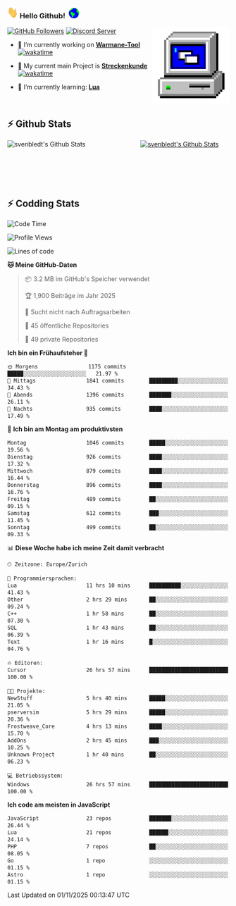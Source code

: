 ### <img src="https://github.com/svenbledt/svenbledt/blob/main/Assets/Hi.gif" height="28" width="24"> **Hello Github!** &nbsp;<img src="https://github.com/svenbledt/svenbledt/blob/main/Assets/Earth.gif" height="24" width="24">
[![GitHub Followers](https://img.shields.io/github/followers/svenbledt?label=Follow&style=flat-squaree&logo=github&labelColor=black&color=black&cacheSeconds=5)](https://github.com/svenbledt)
[![Discord Server](https://img.shields.io/discord/443405445831327754?style=flat-squeree&logo=discord&logoColor=white&label=Trojan%20Chillecke%20Server&labelColor=black&color=gray&cacheSeconds=3650)](https://discord.gg/c6GZKjVhxw)
<img align="right" alt="PC GIF" src="https://github.com/svenbledt/svenbledt/blob/main/Assets/PC.gif" width="175" />

<p>

 - 🔭 I’m currently working on **[Warmane-Tool](https://github.com/svenbledt/Warmane-Bot)** [![wakatime](https://wakatime.com/badge/user/eb1cebc0-6a00-4f39-ab37-6770a4331515/project/b1c02622-6489-4920-898c-6e91c5bba727.svg)](https://wakatime.com/badge/user/eb1cebc0-6a00-4f39-ab37-6770a4331515/project/b1c02622-6489-4920-898c-6e91c5bba727)
 - 🔭 My current main Project is **[Streckenkunde](https://github.com/Streckenkunde)** [![wakatime](https://wakatime.com/badge/user/eb1cebc0-6a00-4f39-ab37-6770a4331515/project/8c10f4f0-0d09-4e0e-b526-eec4de9936b6.svg)](https://wakatime.com/badge/user/eb1cebc0-6a00-4f39-ab37-6770a4331515/project/8c10f4f0-0d09-4e0e-b526-eec4de9936b6)

 - 🌱 I’m currently learning: **[Lua](https://www.lua.org/)**
 
</p>

<br>

## :zap: Github Stats

<a href="https://github.com/svenbledt">
  <img align="left" src="https://github-readme-stats.vercel.app/api?username=svenbledt&show_icons=true&title_color=c9d1d9&icon_color=58a6da&text_color=c9d1d9&bg_color=0d1117&hide=issues" alt="svenbledt's Github Stats" width="60%">
 </a>
 <a href="https://github.com/svenbledt">
 <img src="https://github-readme-stats.vercel.app/api/top-langs/?username=svenbledt&show_icons=true&title_color=c9d1d9&icon_color=58a6da&text_color=c9d1d9&bg_color=0d1117" alt="svenbledt's Github Stats" width="35%">
 </a>

<br> <br> <br> <br> 
## :zap: Codding Stats

<!--START_SECTION:waka-->
![Code Time](http://img.shields.io/badge/Code%20Time-1%2C106%20hrs%203%20mins-blue)

![Profile Views](http://img.shields.io/badge/Profilansichten-0-blue)

![Lines of code](https://img.shields.io/badge/Seit%20Hallo%20Welt%20habe%20ich%20geschrieben-44.9%20million%20Codezeilen-blue)

**🐱 Meine GitHub-Daten** 

> 📦 3.2 MB im GitHub's Speicher verwendet 
 > 
> 🏆 1,900 Beiträge im Jahr 2025
 > 
> 🚫 Sucht nicht nach Auftragsarbeiten
 > 
> 📜 45 öffentliche Repositories 
 > 
> 🔑 49 private Repositories 
 > 
**Ich bin ein Frühaufsteher 🐤** 

```text
🌞 Morgens                1175 commits        █████░░░░░░░░░░░░░░░░░░░░   21.97 % 
🌆 Mittags                1841 commits        █████████░░░░░░░░░░░░░░░░   34.43 % 
🌃 Abends                 1396 commits        ███████░░░░░░░░░░░░░░░░░░   26.11 % 
🌙 Nachts                 935 commits         ████░░░░░░░░░░░░░░░░░░░░░   17.49 % 
```
📅 **Ich bin am Montag am produktivsten** 

```text
Montag                   1046 commits        █████░░░░░░░░░░░░░░░░░░░░   19.56 % 
Dienstag                 926 commits         ████░░░░░░░░░░░░░░░░░░░░░   17.32 % 
Mittwoch                 879 commits         ████░░░░░░░░░░░░░░░░░░░░░   16.44 % 
Donnerstag               896 commits         ████░░░░░░░░░░░░░░░░░░░░░   16.76 % 
Freitag                  489 commits         ██░░░░░░░░░░░░░░░░░░░░░░░   09.15 % 
Samstag                  612 commits         ███░░░░░░░░░░░░░░░░░░░░░░   11.45 % 
Sonntag                  499 commits         ██░░░░░░░░░░░░░░░░░░░░░░░   09.33 % 
```


📊 **Diese Woche habe ich meine Zeit damit verbracht** 

```text
🕑︎ Zeitzone: Europe/Zurich

💬 Programmiersprachen: 
Lua                      11 hrs 10 mins      ██████████░░░░░░░░░░░░░░░   41.43 % 
Other                    2 hrs 29 mins       ██░░░░░░░░░░░░░░░░░░░░░░░   09.24 % 
C++                      1 hr 58 mins        ██░░░░░░░░░░░░░░░░░░░░░░░   07.30 % 
SQL                      1 hr 43 mins        ██░░░░░░░░░░░░░░░░░░░░░░░   06.39 % 
Text                     1 hr 16 mins        █░░░░░░░░░░░░░░░░░░░░░░░░   04.76 % 

🔥 Editoren: 
Cursor                   26 hrs 57 mins      █████████████████████████   100.00 % 

🐱‍💻 Projekte: 
NewStuff                 5 hrs 40 mins       █████░░░░░░░░░░░░░░░░░░░░   21.05 % 
pserversim               5 hrs 29 mins       █████░░░░░░░░░░░░░░░░░░░░   20.36 % 
Frostweave_Core          4 hrs 13 mins       ████░░░░░░░░░░░░░░░░░░░░░   15.70 % 
AddOns                   2 hrs 45 mins       ███░░░░░░░░░░░░░░░░░░░░░░   10.25 % 
Unknown Project          1 hr 40 mins        ██░░░░░░░░░░░░░░░░░░░░░░░   06.23 % 

💻 Betriebssystem: 
Windows                  26 hrs 57 mins      █████████████████████████   100.00 % 
```

**Ich code am meisten in JavaScript** 

```text
JavaScript               23 repos            ███████░░░░░░░░░░░░░░░░░░   26.44 % 
Lua                      21 repos            ██████░░░░░░░░░░░░░░░░░░░   24.14 % 
PHP                      7 repos             ██░░░░░░░░░░░░░░░░░░░░░░░   08.05 % 
Go                       1 repo              ░░░░░░░░░░░░░░░░░░░░░░░░░   01.15 % 
Astro                    1 repo              ░░░░░░░░░░░░░░░░░░░░░░░░░   01.15 % 
```




 Last Updated on 01/11/2025 00:13:47 UTC
<!--END_SECTION:waka-->
